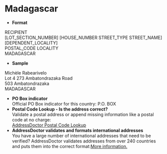 Madagascar
==========

- **Format**

RECIPIENT  
[LOT_SECTION_NUMBER] [HOUSE_NUMBER STREET_TYPE STREET_NAME]  
[DEPENDENT_LOCALITY]  
POSTAL_CODE LOCALITY  
MADAGASCAR
- **Sample**

Michèle Rabearivelo  
Lot 4 273 Ambatondrazaka Road  
503 Ambatondrazaka  
MADAGASCAR
- **PO Box indicator**  
Official PO Box indicator for this country: P.O. BOX
- **Postal Code Lookup - Is the address correct?**  
Validate a postal address or append missing information like a postal code at no charge:  
[AddressDoctor Postal Code Lookup](http://lookup.addressdoctor.com/lookup/default.aspx?lang=en&country=MDG)
- **AddressDoctor validates and formats international addresses**  
You have a large number of international addresses that need to be verified? AddressDoctor validates addresses from over 240 countries and puts them into the correct format:[More information.](index.php?id=31&L=1)